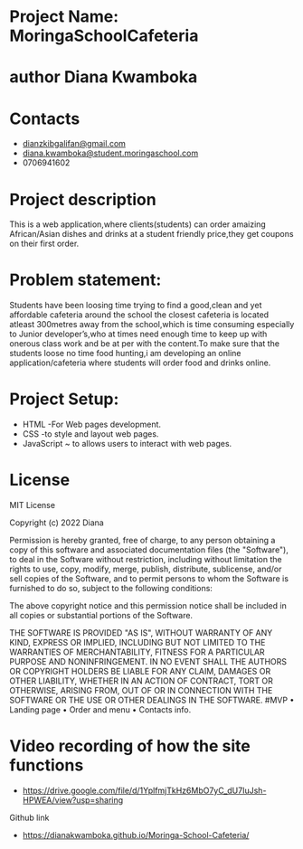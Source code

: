 # Project Name: MoringaSchoolCafeteria
# author Diana Kwamboka
# Contacts 
   - dianzkibgalifan@gmail.com
   - diana.kwamboka@student.moringaschool.com
   - 0706941602


# Project description
This is a  web application,where clients(students) can order amaizing African/Asian dishes and drinks at a student friendly price,they get coupons on their first order.
# Problem statement:
Students have been loosing time trying to find a good,clean and yet affordable cafeteria around the school the closest cafeteria is located atleast 300metres away from the school,which is time consuming especially to Junior developer’s,who at times need enough time to keep up with onerous class work and be at per with the content.To make sure that the students loose no time food hunting,i am developing an online application/cafeteria where  students will order food and drinks online.

# Project Setup:
- HTML -For Web pages development.
- CSS -to style and layout web pages.
- JavaScript ~ to allows users to interact with web pages.
  
# License
MIT License

Copyright (c) 2022 Diana

Permission is hereby granted, free of charge, to any person obtaining a copy
of this software and associated documentation files (the "Software"), to deal
in the Software without restriction, including without limitation the rights
to use, copy, modify, merge, publish, distribute, sublicense, and/or sell
copies of the Software, and to permit persons to whom the Software is
furnished to do so, subject to the following conditions:

The above copyright notice and this permission notice shall be included in all
copies or substantial portions of the Software.

THE SOFTWARE IS PROVIDED "AS IS", WITHOUT WARRANTY OF ANY KIND, EXPRESS OR
IMPLIED, INCLUDING BUT NOT LIMITED TO THE WARRANTIES OF MERCHANTABILITY,
FITNESS FOR A PARTICULAR PURPOSE AND NONINFRINGEMENT. IN NO EVENT SHALL THE
AUTHORS OR COPYRIGHT HOLDERS BE LIABLE FOR ANY CLAIM, DAMAGES OR OTHER
LIABILITY, WHETHER IN AN ACTION OF CONTRACT, TORT OR OTHERWISE, ARISING FROM,
OUT OF OR IN CONNECTION WITH THE SOFTWARE OR THE USE OR OTHER DEALINGS IN THE
SOFTWARE.
#MVP
    • Landing page
    • Order  and menu
    • Contacts info.
# Video recording of how the site functions 
- https://drive.google.com/file/d/1YplfmjTkHz6MbO7yC_dU7IuJsh-HPWEA/view?usp=sharing


Github link

- https://dianakwamboka.github.io/Moringa-School-Cafeteria/
